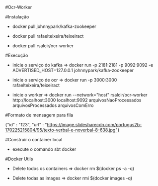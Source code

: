 #Ocr-Worker

#Instalação

* docker pull johnnypark/kafka-zookeeper

* docker pull rafaelteixeira/teixeiract

* docker pull rsalcir/ocr-worker
 
#Execução

* inicie o serviço do kafka
 => docker run -p 2181:2181 -p 9092:9092 -e ADVERTISED_HOST=127.0.0.1 johnnypark/kafka-zookeeper
 
* inicie o serviço de ocr
 => docker run -p 3000:3000 rafaelteixeira/teixeiract
 
* inicie o worker
 => docker run --network="host" rsalcir/ocr-worker http://localhost:3000 localhost:9092 arquivosNaoProcessados arquivosProcessados arquivosComErro
 
#Formato de mensagem para fila
 
{"id" : "123", "url" : "https://image.slidesharecdn.com/portugus2b-170225215804/95/texto-verbal-e-noverbal-8-638.jpg"}
  
#Construir o container local

* execute o comando sbt docker

#Docker Utils

* Delete todos os containers
 => docker rm $(docker ps -a -q)

* Delete todas as images
 => docker rmi $(docker images -q)